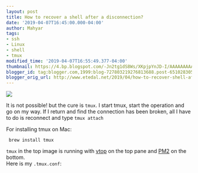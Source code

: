 ```yaml
---
layout: post
title: How to recover a shell after a disconnection?
date: '2019-04-07T16:45:00.000-04:00'
author: Mahyar
tags:
- ssh
- Linux
- shell
- tmux
modified_time: '2019-04-07T16:55:49.377-04:00'
thumbnail: https://4.bp.blogspot.com/-Jn2tg1dS8Ws/XKpjpYnJD-I/AAAAAAAAA5E/h6InT2rB0Z8E6mDUGSolyXE0kkZbcAIDQCLcBGAs/s72-c/Screen%2BShot%2B2019-04-07%2Bat%2B4.54.13%2BPM.png
blogger_id: tag:blogger.com,1999:blog-727803219276813688.post-6510283051212975132
blogger_orig_url: http://www.etedal.net/2019/04/how-to-recover-shell-after-disconnection.html
---
```



[![](https://4.bp.blogspot.com/-Jn2tg1dS8Ws/XKpjpYnJD-I/AAAAAAAAA5E/h6InT2rB0Z8E6mDUGSolyXE0kkZbcAIDQCLcBGAs/s320/Screen%2BShot%2B2019-04-07%2Bat%2B4.54.13%2BPM.png)](https://4.bp.blogspot.com/-Jn2tg1dS8Ws/XKpjpYnJD-I/AAAAAAAAA5E/h6InT2rB0Z8E6mDUGSolyXE0kkZbcAIDQCLcBGAs/s1600/Screen%2BShot%2B2019-04-07%2Bat%2B4.54.13%2BPM.png)
  

It is not possible! but the cure is `tmux`. I start tmux, start the operation and go on my way. If I return and find the connection has been broken, all I have to do is reconnect and type `tmux attach`  
  
For installing tmux on Mac:  
```
 brew install tmux  
```
`tmux` in the top image is running with [vtop](https://github.com/MrRio/vtop) on the top pane and [PM2](http://pm2.keymetrics.io/) on the bottom.  
Here is my `.tmux.conf`:
<script src="https://gist.github.com/mahyaret/f06d62ba4bb3f309b4187008c51343cf.js"></script>
